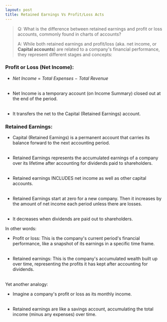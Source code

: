 ```yaml
---
layout: post
title: Retained Earnings Vs Profit/Loss Acts
---
```


>Q: What is the difference between retained earnings and profit or loss accounts, commonly found in charts of accounts?
>
>A: While both retained earnings and profit/loss (aka. net income, or **Capital accounts**) are related to a company's financial performance, they represent different stages and concepts:

### Profit or Loss (Net Income):

- $Net~ Income~ =~ Total~ Expenses~ -~ Total~ Revenue$<br><br>  

- Net Income is a temporary account (on Income Summary) closed out at the end of the period.<br><br>  

- It transfers the net to the Capital (Retained Earnings) account.


### Retained Earnings:

-  Capital (Retained Earnings) is a permanent account that carries its balance forward to the next accounting period.<br><br>

- Retained Earnings represents the accumulated earnings of a company over its lifetime after accounting for dividends paid to shareholders.<br><br>
  
- Retained earnings INCLUDES net income as well as other capital accounts.<br><br>

- Retained Earnings start at zero for a new company. Then it increases by the amount of net income each period unless there are losses.<br><br>

- It decreases when dividends are paid out to shareholders.

In other words:

- Profit or loss: This is the company's current period's financial performance, like a snapshot of its earnings in a specific time frame.<br><br>

- Retained earnings: This is the company's accumulated wealth built up over time, representing the profits it has kept after accounting for dividends.<br><br>

Yet another analogy:

- Imagine a company's profit or loss as its monthly income.<br><br>
  
- Retained earnings are like a savings account, accumulating the total income (minus any expenses) over time.
